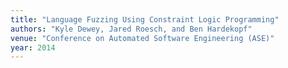 ```yaml
---
title: "Language Fuzzing Using Constraint Logic Programming"
authors: "Kyle Dewey, Jared Roesch, and Ben Hardekopf"
venue: "Conference on Automated Software Engineering (ASE)"
year: 2014
---
```

